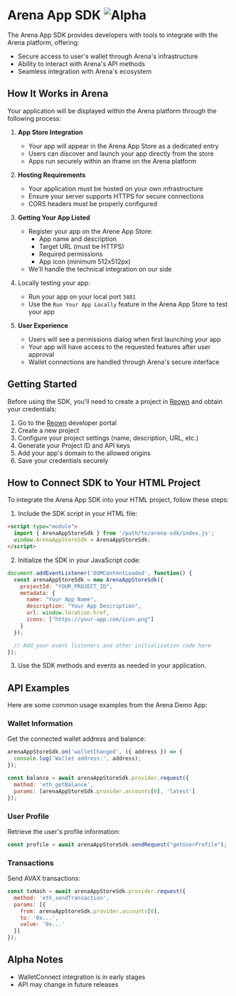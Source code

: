 # Arena App SDK ![Alpha](https://img.shields.io/badge/status-alpha-orange)

The Arena App SDK provides developers with tools to integrate with the Arena platform, offering:
- Secure access to user's wallet through Arena's infrastructure
- Ability to interact with Arena's API methods
- Seamless integration with Arena's ecosystem

## How It Works in Arena

Your application will be displayed within the Arena platform through the following process:

1. **App Store Integration**
   - Your app will appear in the Arena App Store as a dedicated entry
   - Users can discover and launch your app directly from the store
   - Apps run securely within an iframe on the Arena platform

2. **Hosting Requirements**
   - Your application must be hosted on your own infrastructure
   - Ensure your server supports HTTPS for secure connections
   - CORS headers must be properly configured

3. **Getting Your App Listed**
   - Register your app on the Arene App Store:
     - App name and description
     - Target URL (must be HTTPS)
     - Required permissions
     - App icon (minimum 512x512px)
   - We'll handle the technical integration on our side

4. Locally testing your app:
   - Run your app on your local port `3481`
   - Use the `Run Your App Locally` feature in the Arena App Store to test your app

5. **User Experience**
   - Users will see a permissions dialog when first launching your app
   - Your app will have access to the requested features after user approval
   - Wallet connections are handled through Arena's secure interface

## Getting Started

Before using the SDK, you'll need to create a project in [Reown](https://dashboard.reown.com) and obtain your credentials:

1. Go to the [Reown](https://dashboard.reown.com) developer portal
2. Create a new project
3. Configure your project settings (name, description, URL, etc.)
4. Generate your Project ID and API keys
5. Add your app's domain to the allowed origins
6. Save your credentials securely

## How to Connect SDK to Your HTML Project

To integrate the Arena App SDK into your HTML project, follow these steps:

1. Include the SDK script in your HTML file:

```html
<script type="module">
  import { ArenaAppStoreSdk } from '/path/to/arena-sdk/index.js';
  window.ArenaAppStoreSdk = ArenaAppStoreSdk;
</script>
```

2. Initialize the SDK in your JavaScript code:

```javascript
document.addEventListener('DOMContentLoaded', function() {
  const arenaAppStoreSdk = new ArenaAppStoreSdk({
    projectId: "YOUR_PROJECT_ID",
    metadata: {
      name: "Your App Name",
      description: "Your App Description",
      url: window.location.href,
      icons: ["https://your-app.com/icon.png"]
    }
  });

  // Add your event listeners and other initialization code here
});
```

3. Use the SDK methods and events as needed in your application.

## API Examples

Here are some common usage examples from the Arena Demo App:

### Wallet Information
Get the connected wallet address and balance:

```javascript
arenaAppStoreSdk.on('walletChanged', ({ address }) => {
  console.log('Wallet address:', address);
});

const balance = await arenaAppStoreSdk.provider.request({
  method: 'eth_getBalance',
  params: [arenaAppStoreSdk.provider.accounts[0], 'latest']
});
```

### User Profile
Retrieve the user's profile information:

```javascript
const profile = await arenaAppStoreSdk.sendRequest("getUserProfile");
```

### Transactions
Send AVAX transactions:

```javascript
const txHash = await arenaAppStoreSdk.provider.request({
  method: 'eth_sendTransaction',
  params: [{
    from: arenaAppStoreSdk.provider.accounts[0],
    to: '0x...',
    value: '0x...'
  }]
});
```

## Alpha Notes
- WalletConnect integration is in early stages
- API may change in future releases

